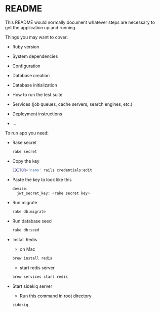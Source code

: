 # README

This README would normally document whatever steps are necessary to get the
application up and running.

Things you may want to cover:

- Ruby version

- System dependencies

- Configuration

- Database creation

- Database initialization

- How to run the test suite

- Services (job queues, cache servers, search engines, etc.)

- Deployment instructions

- ...

To run app you need:

- Rake secret
  ```sh
  rake secret
  ```
- Copy the key

  ```sh
  EDITOR='nano' rails credentials:edit
  ```

- Paste the key to look like this

  ```sh
  devise:
    jwt_secret_key: <rake secret key>
  ```

- Run migrate

  ```sh
  rake db:migrate
  ```

- Run database seed

  ```sh
  rake db:seed
  ```

- Install Redis
  - on Mac
  ```sh
  brew install redis
  ```
  - start redis server
  ```sh
  brew services start redis
  ```
- Start sidekiq server
  - Run this command in root directory
  ```sh
  sidekiq
  ```
